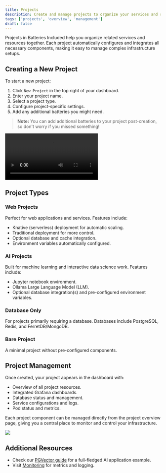 ```yaml
---
title: Projects
description: Create and manage projects to organize your services and resources.
tags: ['projects', 'overview', 'management']
draft: false
---
```


Projects in Batteries Included help you organize related services and resources
together. Each project automatically configures and integrates all necessary
components, making it easy to manage complex infrastructure setups.

## Creating a New Project

To start a new project:

1. Click `New Project` in the top right of your dashboard.
2. Enter your project name.
3. Select a project type.
4. Configure project-specific settings.
5. Add any additional batteries you might need.

> **Note:** You can add additional batteries to your project post-creation, so
> don't worry if you missed something!

<video src="/videos/docs/projects/creating-project.mp4" controls></video>

## Project Types

### Web Projects

Perfect for web applications and services. Features include:

- Knative (serverless) deployment for automatic scaling.
- Traditional deployment for more control.
- Optional database and cache integration.
- Environment variables automatically configured.

### AI Projects

Built for machine learning and interactive data science work. Features include:

- Jupyter notebook environment.
- Ollama Large Language Model (LLM).
- Optional database integration(s) and pre-configured environment variables.

### Database Only

For projects primarily requiring a database. Databases include PostgreSQL,
Redis, and FerretDB/MongoDB.

### Bare Project

A minimal project without pre-configured components.

## Project Management

Once created, your project appears in the dashboard with:

- Overview of all project resources.
- Integrated Grafana dashboards.
- Database status and management.
- Service configurations and logs.
- Pod status and metrics.

Each project component can be managed directly from the project overview page,
giving you a central place to monitor and control your infrastructure.

<img src="/images/docs/projects/dashboard.png">

## Additional Resources

- Check our [PGVector guide](/docs/pgvector) for a full-fledged AI application
  example.
- Visit [Monitoring](/docs/monitoring) for metrics and logging.
